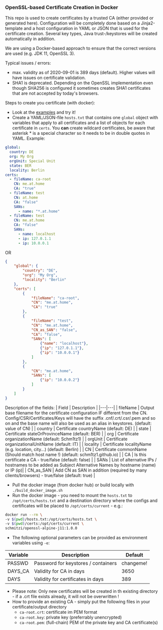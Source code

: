### OpenSSL-based Certificate Creation in Docker
This repo is used to create certificates by a trusted CA (either provided or generated here). Configuration will be completely done based on a Jinja2-template and a host configuration in YAML or JSON that is used for the certificate creation. Several key types, Java trust-/keystores will be created automatically in addition.

We are using a Docker-based approach to ensure that the correct versions are used (e.g. JDK 11, OpenSSL 3).

Typical issues / errors:
* max. validity as of 2020-09-01 is 389 days (default). Higher values will have issues on certificate validation. 
* SHA1 is deprecated. Depending on the OpenSSL implementation even though SHA256 is configured it sometimes creates SHA1 certificates that are not accepted by today's browsers.  

Steps to create you certificate (with docker):
* Look at the [examples](./examples) and try it!
* Create a YAML/JSON-file `hosts.txt` that contains one `global` object with variables that apply to all certificates and a list of objects for each certificate in `certs`. You **can** create wildcard certificates, be aware that asterisk * is a special character so it needs to be in double quotes in YAML. Example:
```yaml
global:
  country: DE
  org: My Org
  orgUnit: Special Unit
  state: BER
  locality: Berlin
certs:
  - fileName: ca-root
    CN: me.at.home
    CA: "true"
  - fileName: test
    CN: at.home
    CA: "false"
    SANs:
      - name: "*.at.home"
  - fileName: test
    CN: me.at.home
    CA: "false"
    SANs:
      - name: localhost
      - ip: 127.0.1.1
      - ip: 10.0.0.1
```
OR
```json
{
    "global": {
        "country": "DE",
        "org": "My Org",
        "locality": "Berlin"
    },
    "certs": [
        {
            "fileName": "ca-root",
            "CN": "me.at.home",
            "CA": "true"
        },
        {
            "fileName": "test",
            "CN": "me.at.home",
            "CN_as_SAN": "false",
            "CA": "false",
            "SANs": [
                {"name": "localhost"},
                {"ip": "127.0.1.1"},
                {"ip": "10.0.0.1"}
            ]
        },
        {
            "CN": "me.at.home",
            "SANs": [
                {"ip": "10.0.0.2"}
            ]
        }
    ]
}
```
Description of the fields:
| Field | Description |
|---|---|
| fileName  | Output base filename for the certificate configuration IF different from the CN. Config/CSR/Certificates/Keys will have the suffix .cnf/.crt/.csr/.pem and so on and the base name will also be used as an alias in keystores. (default: value of CN) |
| country | Certificate countryName (default: DE) |
| state | Certificate stateOrProvinceName (default: BER) |
| org | Certificate organizationName (default: Schm1tz1) | 
| orgUnit | Certificate organizationalUnitName (default: IT) | 
| locality | Certificate localityName (e.g. location, city...) (default: Berlin) |
| CN | Certificate commonName (Should match host name !) (default: schm1tz1.github.io) |
| CA | Is this certificate a CA - true/false (default: false) |
| SANs | List of alternative IPs / hostnames to be added as Subject Alternative Names by hostname (name) or IP (ip)|
| CN_as_SAN | Add CN as SAN in addition (required by many clients/browsers) - true/false (default: true) |

* Pull the docker image (from docker hub) or build locally with `./build_docker_image.sh`
* Run the docker image - you need to mount the `hosts.txt` to `/opt/certs/hosts.txt` and a destination directory where the configs and certificates will be placed to `/opt/certs/current` - e.g.:
```bash
docker run --rm \
-v $(pwd)/hosts.txt:/opt/certs/hosts.txt \
-v $(pwd)/certs:/opt/certs/current \
schmitzi/openssl-alpine-j11:1.0.0
```
* The following optional parameters can be provided as environment variables using `-e`:

| Variable | Description | Default |
|---|---|---|
| PASSWD  | Password for keystores / containers | changeme! |
| DAYS_CA | Validity for CA in days | 3650 |
| DAYS | Validity for certificates in days | 389 |

* Please note: Only new certificates will be created in th existing directory - if a .crt file exists already, it will not be overwritten !
* How to provide an existing CA - simply put the following files in your certificate/output directory
    * `ca-root.crt`: certificate im PEM format
    * `ca-root.key`: private key (preferrably unencrypted)
    * `ca-root.pem`: (full-chain) PEM of the private key and CA certificate(s)
